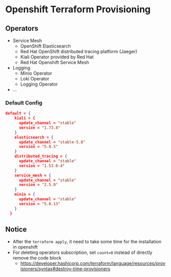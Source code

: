 # Openshift Terraform Provisioning

## Operators

- Service Mesh
  - OpenShift Elasticsearch
  - Red Hat OpenShift distributed tracing platform (Jaeger)
  - Kiali Operator provided by Red Hat
  - Red Hat Openshift Service Mesh
- Logging
  - Minio Operator
  - Loki Operator
  - Logging Operator
- ...

### Default Config

```json
default = {
    kiali = {
      update_channel = "stable"
      version = "1.73.4"
    }
    elasticsearch = {
      update_channel = "stable-5.8"
      version = "5.8.5"
    }
    distributed_tracing = {
      update_channel = "stable"
      version = "1.53.0-4"
    }
    service_mesh = {
      update_channel = "stable"
      version = "2.5.0"
    }
    minio = {
      update_channel = "stable"
      version = "5.0.13"
    }
  }
```

## Notice

- After the `terraform apply`, it need to take some time for the installation in openshift
- For deleting operators subscription, set `count=0` instead of directly remove the code block
  - https://developer.hashicorp.com/terraform/language/resources/provisioners/syntax#destroy-time-provisioners

